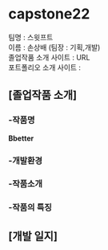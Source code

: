# capstone22

팀명 : 스윗프트 <br>
이름 : 손상배 (팀장 : 기획,개발) <br>
졸업작품 소개 사이트 : URL <br>
포트폴리오 소개 사이트 : <br>

## [졸업작품 소개]

### -작품명 <br>
<b> Bbetter  <br>
### -개발환경 <br>

### -작품소개<br>

### -작품의 특징<br>
  
## [개발 일지]
